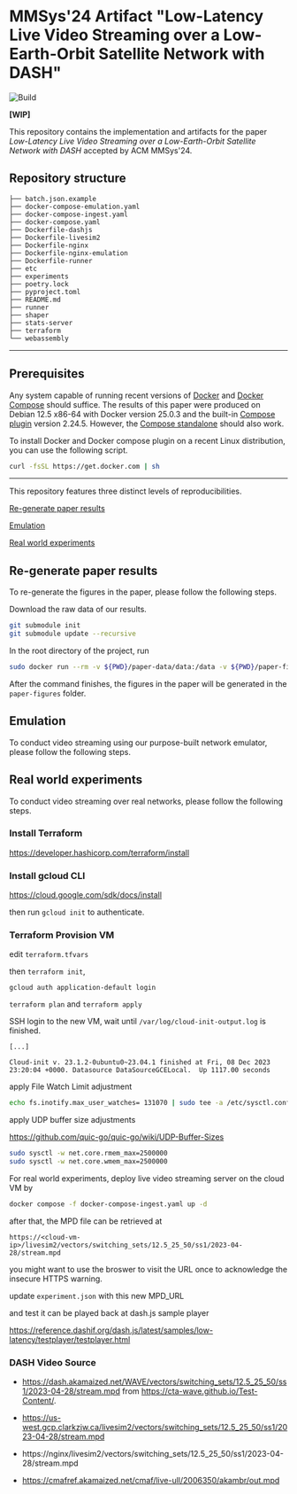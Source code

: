 # MMSys'24 Artifact "Low-Latency Live Video Streaming over a Low-Earth-Orbit Satellite Network with DASH"

![Build](https://github.com/clarkzjw/mmsys24-starlink-livestreaming/actions/workflows/build.yaml/badge.svg)

**[WIP]** 

This repository contains the implementation and artifacts for the paper *Low-Latency Live Video Streaming over a Low-Earth-Orbit Satellite Network with DASH* accepted by ACM MMSys'24.

## Repository structure

```
├── batch.json.example
├── docker-compose-emulation.yaml
├── docker-compose-ingest.yaml
├── docker-compose.yaml
├── Dockerfile-dashjs
├── Dockerfile-livesim2
├── Dockerfile-nginx
├── Dockerfile-nginx-emulation
├── Dockerfile-runner
├── etc
├── experiments
├── poetry.lock
├── pyproject.toml
├── README.md
├── runner
├── shaper
├── stats-server
├── terraform
└── webassembly
```

---

## Prerequisites

Any system capable of running recent versions of [Docker](https://docs.docker.com/engine/install/) and [Docker Compose](https://docs.docker.com/compose/) should suffice. The results of this paper were produced on Debian 12.5 x86-64 with Docker version 25.0.3 and the built-in [Compose plugin](https://docs.docker.com/compose/install/linux/) version 2.24.5. However, the [Compose standalone](https://docs.docker.com/compose/install/standalone/) should also work.

To install Docker and Docker compose plugin on a recent Linux distribution, you can use the following script.

```bash
curl -fsSL https://get.docker.com | sh
```

---

This repository features three distinct levels of reproducibilities.

[Re-generate paper results](#re-generate-paper-results)

[Emulation](#emulation)

[Real world experiments](#real-world-experiments)

## Re-generate paper results

To re-generate the figures in the paper, please follow the following steps.

Download the raw data of our results.

```bash
git submodule init
git submodule update --recursive
```

In the root directory of the project, run

```bash
sudo docker run --rm -v ${PWD}/paper-data/data:/data -v ${PWD}/paper-figures:/app/src/figures -it clarkzjw/mmsys24-reproducibility
```

After the command finishes, the figures in the paper will be generated in the `paper-figures` folder.

## Emulation

To conduct video streaming using our purpose-built network emulator, please follow the following steps.


## Real world experiments

To conduct video streaming over real networks, please follow the following steps.





### Install Terraform

https://developer.hashicorp.com/terraform/install


### Install gcloud CLI

https://cloud.google.com/sdk/docs/install

then run `gcloud init` to authenticate.

### Terraform Provision VM

edit `terraform.tfvars`

then `terraform init`, 

`gcloud auth application-default login`

`terraform plan` and `terraform apply`

SSH login to the new VM, wait until `/var/log/cloud-init-output.log` is finished.
```
[...]

Cloud-init v. 23.1.2-0ubuntu0~23.04.1 finished at Fri, 08 Dec 2023 23:20:04 +0000. Datasource DataSourceGCELocal.  Up 1117.00 seconds
```

apply File Watch Limit adjustment

```bash
echo fs.inotify.max_user_watches= 131070 | sudo tee -a /etc/sysctl.conf && sudo sysctl -p
```

apply UDP buffer size adjustments

https://github.com/quic-go/quic-go/wiki/UDP-Buffer-Sizes

```bash
sudo sysctl -w net.core.rmem_max=2500000
sudo sysctl -w net.core.wmem_max=2500000
```

For real world experiments, deploy live video streaming server on the cloud VM by

```bash
docker compose -f docker-compose-ingest.yaml up -d
```

after that, the MPD file can be retrieved at

`https://<cloud-vm-ip>/livesim2/vectors/switching_sets/12.5_25_50/ss1/2023-04-28/stream.mpd`

you might want to use the broswer to visit the URL once to acknowledge the insecure HTTPS warning.

update `experiment.json` with this new MPD_URL

and test it can be played back at dash.js sample player

https://reference.dashif.org/dash.js/latest/samples/low-latency/testplayer/testplayer.html

### DASH Video Source

+ https://dash.akamaized.net/WAVE/vectors/switching_sets/12.5_25_50/ss1/2023-04-28/stream.mpd from https://cta-wave.github.io/Test-Content/. 

+ https://us-west.gcp.clarkzjw.ca/livesim2/vectors/switching_sets/12.5_25_50/ss1/2023-04-28/stream.mpd

+ https://nginx/livesim2/vectors/switching_sets/12.5_25_50/ss1/2023-04-28/stream.mpd

+ https://cmafref.akamaized.net/cmaf/live-ull/2006350/akambr/out.mpd
